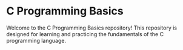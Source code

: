 # C Programming Basics

Welcome to the C Programming Basics repository! This repository is designed for learning and practicing the fundamentals of the C programming language.


